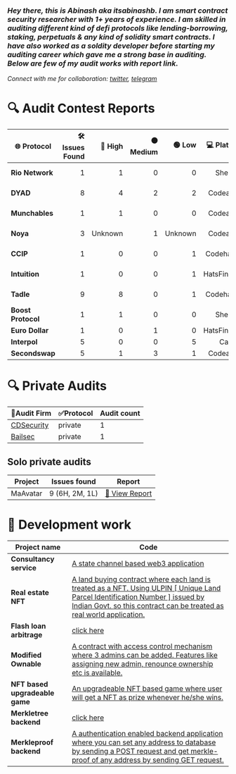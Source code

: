 ### *Hey there, this is Abinash aka itsabinashb. I am smart contract security researcher with 1+ years of experience. I am skilled in auditing different kind of defi protocols like lending-borrowing, staking, perpetuals & any kind of solidity smart contracts. I have also worked as a soldity developer before starting my auditing career which gave me a strong base in auditing. Below are few of my audit works with report link.* 

*Connect with me for collaboration: [twitter](https://x.com/itsabinashb), [telegram](https://t.me/itsabinashb)*


# 🔍 **Audit Contest Reports**

| 🌐 **Protocol**   | 🛠️ **Issues Found** | 🔴 **High** | 🟠 **Medium** | 🟢 **Low** | 💻 **Platform** | 📄 **Report** |
|-------------------|--------------------:|------------:|--------------:|----------:|----------------:|--------------:|
| **Rio Network**    | 1                   | 1           | 0             | 0         | Sherlock        | [🔗 View Report](https://github.com/sherlock-audit/2024-02-rio-network-core-protocol-judging/issues/16) |
| **DYAD**           | 8                   | 4           | 2             | 2         | Codearena       | [🔗 View Report](https://github.com/code-423n4/2024-04-dyad-findings/issues) |
| **Munchables**     | 1                   | 1           | 0             | 0         | Codearena       | [🔗 View Report](https://github.com/code-423n4/2024-05-munchables-findings/issues/7) |
| **Noya**           | 3                   | Unknown     | 1             | Unknown   | Codearena       | [🔗 View Report](https://github.com/code-423n4/2024-04-noya-findings/issues) |
| **CCIP**           | 1                   | 0           | 0             | 1         | Codehawks       | _Private Report_ |
| **Intuition**      | 1                   | 0           | 0             | 1         | HatsFinance     | [🔗 View Report](https://github.com/hats-finance/Intuition-0x538dbadc50cc87b281cd655f1edbc6ebda02a66a/issues/55) |
| **Tadle**          | 9                   | 8           | 0             | 1         | Codehawks       | [🔗 View Report](https://github.com/itsabinashb/Audit-Profile/blob/main/Tadle-Audit-Report.md) |
| **Boost Protocol** | 1                   | 1           | 0             | 0         | Sherlock        | [🔗 View Report](https://github.com/sherlock-audit/2024-06-boost-aa-wallet-judging/issues/339) |
| **Euro Dollar**    | 1                   | 0           | 1             | 0         | HatsFinance     | 
| **Interpol**       | 5                   | 0           | 0             | 5         | Cantina         |
| **Secondswap**     | 5                   | 1           | 3             | 1         | Codearena       |


# 🔍 **Private Audits**
| 🏢**Audit Firm** | ✅**Protocol** | **Audit count** |
|----------------|--------------|--------------|
| [CDSecurity](https://github.com/CDSecurity) | private | 1 |
| [Bailsec](https://x.com/bailsecurity) | private | 1 |
## Solo private audits
| **Project** | **Issues found** | **Report** |
|-------------|------------------|------------|
| MaAvatar    |  9 (6H, 2M, 1L)  | [🔗 View Report](https://github.com/itsabinashb/My-audit-portfolio/blob/main/MaAvatarIssues.pdf) |

# 🏫 **Development work**
| **Project name** | **Code** |
|----------------------|---------------------|
| **Consultancy service** | [A state channel based web3 application](https://github.com/itsabinashb/Consultancy-Service) |
| **Real estate NFT** | [A land buying contract where each land is treated as a NFT. Using ULPIN [ Unique Land Parcel Identification Number ] issued by Indian Govt. so this contract can be treated as real world application.](https://github.com/itsabinashb/Real-Estate-NFT) |
| **Flash loan arbitrage** | [click here](https://github.com/itsabinashb/Flash-Loan-Arbitrage) |
| **Modified Ownable** | [A contract with access control mechanism where 3 admins can be added. Features like assigning new admin, renounce ownership etc is available.](https://github.com/itsabinashb/Ownable-Contract) |
| **NFT based upgradeable game** | [An upgradeable NFT based game where user will get a NFT as prize whenever he/she wins.](https://github.com/itsabinashb/NFT-based-Upgradeable-game) |
| **Merkletree backend** | [click here](https://github.com/itsabinashb/Merkletree-backend) |
| **Merkleproof backend** | [A authentication enabled backend application where you can set any address to database by sending a POST request and get merkle-proof of any address by sending GET request.](https://github.com/itsabinashb/MerkleProofBackend) |
